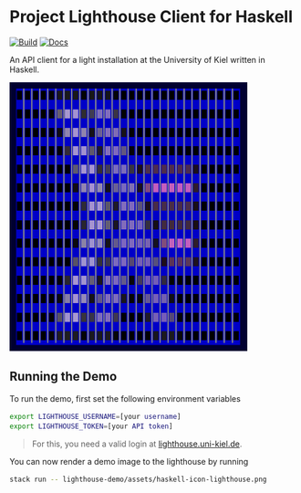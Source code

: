 # Project Lighthouse Client for Haskell

[![Build](https://github.com/fwcd/project-lighthouse-haskell/actions/workflows/build.yml/badge.svg)](https://github.com/fwcd/project-lighthouse-haskell/actions/workflows/build.yml)
[![Docs](https://github.com/fwcd/project-lighthouse-haskell/actions/workflows/docs.yml/badge.svg)](https://fwcd.github.io/project-lighthouse-haskell)

An API client for a light installation at the University of Kiel written in Haskell.

![Facade](facade.png)

## Running the Demo

To run the demo, first set the following environment variables

```bash
export LIGHTHOUSE_USERNAME=[your username]
export LIGHTHOUSE_TOKEN=[your API token]
```

> For this, you need a valid login at [lighthouse.uni-kiel.de](https://lighthouse.uni-kiel.de).

You can now render a demo image to the lighthouse by running

```bash
stack run -- lighthouse-demo/assets/haskell-icon-lighthouse.png
```
